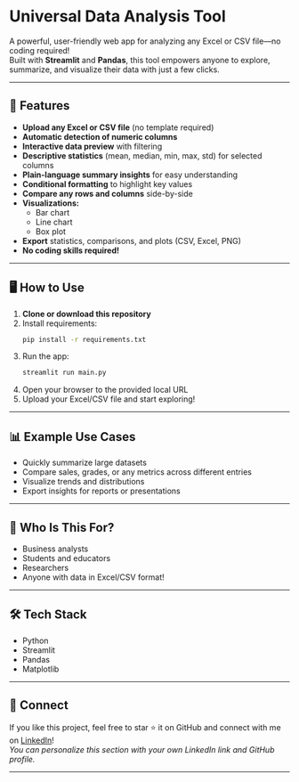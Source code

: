 # Universal Data Analysis Tool

A powerful, user-friendly web app for analyzing any Excel or CSV file—no coding required!  
Built with **Streamlit** and **Pandas**, this tool empowers anyone to explore, summarize, and visualize their data with just a few clicks.

---

## 🚀 Features

- **Upload any Excel or CSV file** (no template required)
- **Automatic detection of numeric columns**
- **Interactive data preview** with filtering
- **Descriptive statistics** (mean, median, min, max, std) for selected columns
- **Plain-language summary insights** for easy understanding
- **Conditional formatting** to highlight key values
- **Compare any rows and columns** side-by-side
- **Visualizations:**  
  - Bar chart  
  - Line chart  
  - Box plot  
- **Export** statistics, comparisons, and plots (CSV, Excel, PNG)
- **No coding skills required!**

---

## 🖥️ How to Use

1. **Clone or download this repository**
2. Install requirements:
   ```bash
   pip install -r requirements.txt
   ```
3. Run the app:
   ```bash
   streamlit run main.py
   ```
4. Open your browser to the provided local URL
5. Upload your Excel/CSV file and start exploring!

---

## 📊 Example Use Cases

- Quickly summarize large datasets
- Compare sales, grades, or any metrics across different entries
- Visualize trends and distributions
- Export insights for reports or presentations

---

## 🤝 Who Is This For?

- Business analysts
- Students and educators
- Researchers
- Anyone with data in Excel/CSV format!

---

## 🛠️ Tech Stack

- Python
- Streamlit
- Pandas
- Matplotlib

---


## 📣 Connect

If you like this project, feel free to star ⭐ it on GitHub and connect with me on [LinkedIn]( https://www.linkedin.com/in/ali-shaikh-75569931a/)!  
_You can personalize this section with your own LinkedIn link and GitHub profile._

--- 
